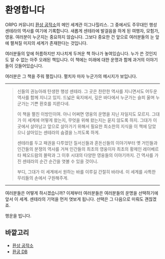 # 환영합니다
ORPG 커뮤니티 [환상 공작소](https://cafe.naver.com/monchikin)의 메인 세계관 이그나힐리스. 그 중에서도 주무대인 행성 센테라의 역사를 여기에 기록합니다. 새롭게 센테라에 발걸음을 하게 된 여행자, 모험가, 영웅. 여러분이 누군지는 중요하지 않습니다. 그보다 중요한 건 앞으로 여러분들의 눈 앞에 펼쳐질 미지의 세계가 존재한다는 것입니다.

여러분들의 앞에 허름하지만 지나치게 두꺼운 책 하나가 놓여있습니다. 누가 쓴 것인지도 알 수 없는 아주 오래된 책입니다. 이 책에는 미래에 대한 운명과 함께 과거의 이야기들이 깃들어있습니다.

여러분은 그 책을 주워 펼칩니다. 펼치자 마자 누군가의 메시지가 보입니다.

---

> 신들의 권능아래 탄생한 행성 센테라. 그 곳은 찬란한 역사를 지니면서도 어두운 역사를 함께 지니고 있지. 드넓은 육지에서, 깊은 바다에서 누군가는 슬피 울며 누군가는 기쁜 환호를 지른다네.
>
> 이 책을 펼친 이방인이여. 아니 어쩌면 영웅의 운명을 지닌 자일지도 모르지. 그대가 이 세계에 어떻게 왔는지, 무엇을 위해 왔는지는 묻지 않도록 하지. 그대가 이 곳에서 살아남고 앞으로 살아가기 위해서 필요한 최소한의 지식을 이 책에 담았으니 살아있는 센테라의 숨결을 느끼도록 하게.
>
> 센테라를 두고 패권을 다투었던 질서신들과 혼돈신들의 이야기부터 옛 거인들과 인간들의 분쟁의 역사를 거쳐 인간들의 최초의 영웅이자 최초의 황제인 레이베르타 페오드람의 몰락과 그 이후 시대의 다양한 영웅들의 이야기까지. 긴 역사를 가진 센테라의 순간 순간을 엿볼 수 있을 것이니.
>
> 부디, 그대가 이 세계에서 원하는 바를 이루길 간절히 바라네. 이 세계를 사특한 무리들의 손에서 구원해주게.

---

여러분들은 어떻게 하시겠습니까? 이제부터 여러분들은 여러분들의 운명을 선택하기에 앞서 이 세계. 센테라의 기억을 먼저 엿보게 됩니다. 선택은 그 다음으로 미뤄도 괜찮겠죠.

행운을 빕니다.

## 바깥고리
+ [환상 공작소](https://cafe.naver.com/monchikin)
+ [환공 DB](https://drive.google.com/drive/folders/1lCR0alfywJy3Uq-6oMVNV0KI4rTYGKoO)